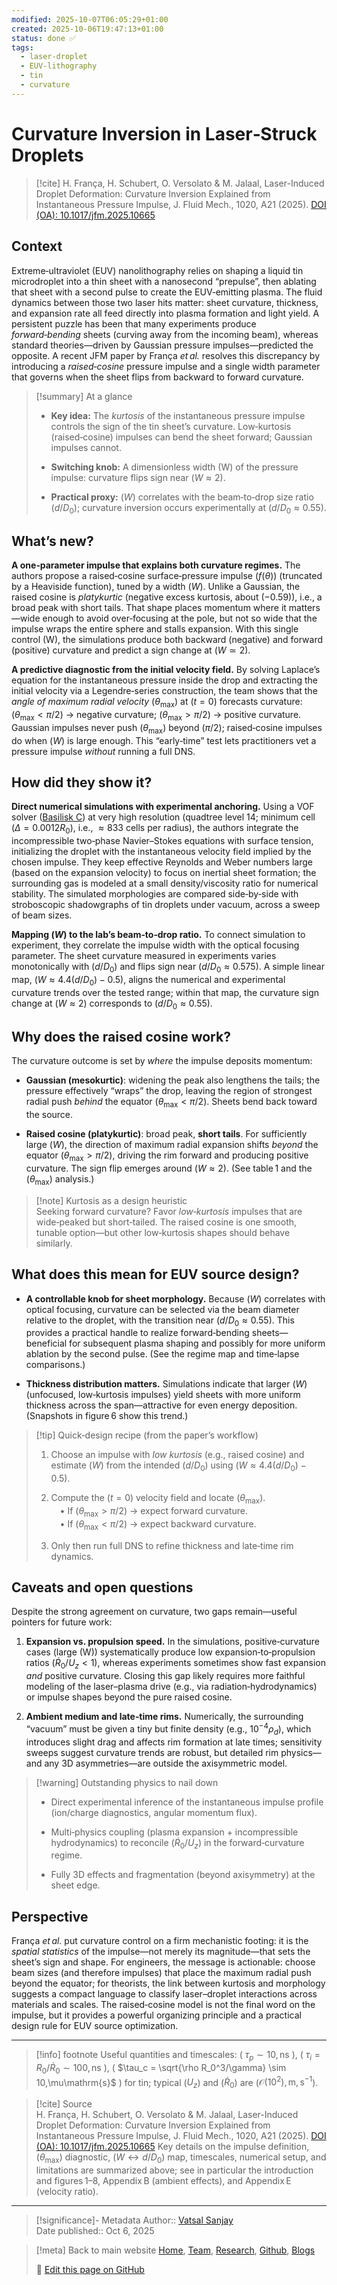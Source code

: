 ```yaml
---
modified: 2025-10-07T06:05:29+01:00
created: 2025-10-06T19:47:13+01:00
status: done ✅
tags:
  - laser-droplet
  - EUV-lithography
  - tin
  - curvature
---
```

# Curvature Inversion in Laser‑Struck Droplets

> [!cite] 
> H. França, H. Schubert, O. Versolato & M. Jalaal, Laser-Induced Droplet Deformation: Curvature Inversion Explained from Instantaneous Pressure Impulse, J. Fluid Mech., 1020, A21 (2025). [DOI (OA): 10.1017/jfm.2025.10665](https://doi.org/10.1017/jfm.2025.10665)

## Context

Extreme‑ultraviolet (EUV) nanolithography relies on shaping a liquid tin microdroplet into a thin sheet with a nanosecond “prepulse”, then ablating that sheet with a second pulse to create the EUV‑emitting plasma. The fluid dynamics between those two laser hits matter: sheet curvature, thickness, and expansion rate all feed directly into plasma formation and light yield. A persistent puzzle has been that many experiments produce _forward‑bending_ sheets (curving away from the incoming beam), whereas standard theories—driven by Gaussian pressure impulses—predicted the opposite. A recent JFM paper by França _et al._ resolves this discrepancy by introducing a _raised‑cosine_ pressure impulse and a single width parameter that governs when the sheet flips from backward to forward curvature.

> [!summary] At a glance
> 
> - **Key idea:** The _kurtosis_ of the instantaneous pressure impulse controls the sign of the tin sheet’s curvature. Low‑kurtosis (raised‑cosine) impulses can bend the sheet forward; Gaussian impulses cannot.
>     
> - **Switching knob:** A dimensionless width (W) of the pressure impulse: curvature flips sign near ($W \approx 2$).
>     
> - **Practical proxy:** ($W$) correlates with the beam‑to‑drop size ratio ($d/D_0$); curvature inversion occurs experimentally at ($d/D_0 \approx 0.55$).
>     


## What’s new?

**A one‑parameter impulse that explains both curvature regimes.** The authors propose a raised‑cosine surface‑pressure impulse ($f(\theta)$) (truncated by a Heaviside function), tuned by a width ($W$). Unlike a Gaussian, the raised cosine is _platykurtic_ (negative excess kurtosis, about ($-0.59$)), i.e., a broad peak with short tails. That shape places momentum where it matters—wide enough to avoid over‑focusing at the pole, but not so wide that the impulse wraps the entire sphere and stalls expansion. With this single control (W), the simulations produce both backward (negative) and forward (positive) curvature and predict a sign change at ($W \simeq 2$).

**A predictive diagnostic from the initial velocity field.** By solving Laplace’s equation for the instantaneous pressure inside the drop and extracting the initial velocity via a Legendre‑series construction, the team shows that the _angle of maximum radial velocity_ ($\theta_\text{max}$) at ($t=0$) forecasts curvature: ($\theta_\text{max}<\pi/2$) → negative curvature; ($\theta_\text{max}>\pi/2$) → positive curvature. Gaussian impulses never push ($\theta_\text{max}$) beyond ($\pi/2$); raised‑cosine impulses do when ($W$) is large enough. This “early‑time” test lets practitioners vet a pressure impulse _without_ running a full DNS.


## How did they show it?

**Direct numerical simulations with experimental anchoring.** Using a VOF solver ([Basilisk C](http://basilisk.fr)) at very high resolution (quadtree level 14; minimum cell ($\Delta = 0.0012 R_0$), i.e., $\approx 833$ cells per radius), the authors integrate the incompressible two‑phase Navier–Stokes equations with surface tension, initializing the droplet with the instantaneous velocity field implied by the chosen impulse. They keep effective Reynolds and Weber numbers large (based on the expansion velocity) to focus on inertial sheet formation; the surrounding gas is modeled at a small density/viscosity ratio for numerical stability. The simulated morphologies are compared side‑by‑side with stroboscopic shadowgraphs of tin droplets under vacuum, across a sweep of beam sizes.

**Mapping ($W$) to the lab’s beam‑to‑drop ratio.** To connect simulation to experiment, they correlate the impulse width with the optical focusing parameter. The sheet curvature measured in experiments varies monotonically with ($d/D_0$) and flips sign near ($d/D_0 \approx 0.575$). A simple linear map, ($W \approx 4.4(d/D_0) - 0.5$), aligns the numerical and experimental curvature trends over the tested range; within that map, the curvature sign change at ($W \approx 2$) corresponds to ($d/D_0 \approx 0.55$). 


## Why does the raised cosine work?

The curvature outcome is set by _where_ the impulse deposits momentum:

- **Gaussian (mesokurtic)**: widening the peak also lengthens the tails; the pressure effectively “wraps” the drop, leaving the region of strongest radial push _behind_ the equator ($\theta_{\max}<\pi/2$). Sheets bend back toward the source.
    
- **Raised cosine (platykurtic)**: broad peak, **short tails**. For sufficiently large ($W$), the direction of maximum radial expansion shifts _beyond_ the equator ($\theta_{\max}>\pi/2$), driving the rim forward and producing positive curvature. The sign flip emerges around ($W \approx 2$). (See table 1 and the ($\theta_{\max}$) analysis.)
    

> [!note] Kurtosis as a design heuristic  
> Seeking forward curvature? Favor _low‑kurtosis_ impulses that are wide‑peaked but short‑tailed. The raised cosine is one smooth, tunable option—but other low‑kurtosis shapes should behave similarly.


## What does this mean for EUV source design?

- **A controllable knob for sheet morphology.** Because ($W$) correlates with optical focusing, curvature can be selected via the beam diameter relative to the droplet, with the transition near ($d/D_0 \approx 0.55$). This provides a practical handle to realize forward‑bending sheets—beneficial for subsequent plasma shaping and possibly for more uniform ablation by the second pulse. (See the regime map and time‑lapse comparisons.)
    
- **Thickness distribution matters.** Simulations indicate that larger ($W$) (unfocused, low‑kurtosis impulses) yield sheets with more uniform thickness across the span—attractive for even energy deposition. (Snapshots in figure 6 show this trend.)
    

> [!tip] Quick‑design recipe (from the paper’s workflow)
> 
> 1. Choose an impulse with _low kurtosis_ (e.g., raised cosine) and estimate ($W$) from the intended ($d/D_0$) using ($W \approx 4.4(d/D_0) - 0.5$).
>     
> 2. Compute the ($t=0$) velocity field and locate ($\theta_{\max}$).  
>      • If ($\theta_{\max}>\pi/2$) → expect forward curvature.  
>      • If ($\theta_{\max}<\pi/2$) → expect backward curvature.
>     
> 3. Only then run full DNS to refine thickness and late‑time rim dynamics.
>     


## Caveats and open questions

Despite the strong agreement on curvature, two gaps remain—useful pointers for future work:

1. **Expansion vs. propulsion speed.** In the simulations, positive‑curvature cases (large (W)) systematically produce low expansion‑to‑propulsion ratios ($\dot{R}_0/U_z<1$), whereas experiments sometimes show fast expansion _and_ positive curvature. Closing this gap likely requires more faithful modeling of the laser–plasma drive (e.g., via radiation‑hydrodynamics) or impulse shapes beyond the pure raised cosine.
    
2. **Ambient medium and late‑time rims.** Numerically, the surrounding “vacuum” must be given a tiny but finite density (e.g., $10^{-4}\rho_d$), which introduces slight drag and affects rim formation at late times; sensitivity sweeps suggest curvature trends are robust, but detailed rim physics—and any 3D asymmetries—are outside the axisymmetric model.
    

> [!warning] Outstanding physics to nail down
> 
> - Direct experimental inference of the instantaneous impulse profile (ion/charge diagnostics, angular momentum flux).
>     
> - Multi‑physics coupling (plasma expansion + incompressible hydrodynamics) to reconcile ($\dot{R}_0/U_z$) in the forward‑curvature regime.
>     
> - Fully 3D effects and fragmentation (beyond axisymmetry) at the sheet edge.
>     


## Perspective

França _et al._ put curvature control on a firm mechanistic footing: it is the _spatial statistics_ of the impulse—not merely its magnitude—that sets the sheet’s sign and shape. For engineers, the message is actionable: choose beam sizes (and therefore impulses) that place the maximum radial push beyond the equator; for theorists, the link between kurtosis and morphology suggests a compact language to classify laser–droplet interactions across materials and scales. The raised‑cosine model is not the final word on the impulse, but it provides a powerful organizing principle and a practical design rule for EUV source optimization.

---

> [!info] footnote
> Useful quantities and timescales: ( $\tau_p \sim 10,\mathrm{ns}$ ), ( $\tau_i = R_0/\dot{R}_0 \sim 100,\mathrm{ns}$ ), ( $\tau_c = \sqrt{\rho R_0^3/\gamma} \sim 10,\mu\mathrm{s}$ ) for tin; typical ($U_z$) and ($\dot{R}_0$) are ($\mathcal{O}(10^2),\mathrm{m,s^{-1}}$).

> [!cite] Source  
> H. França, H. Schubert, O. Versolato & M. Jalaal, Laser-Induced Droplet Deformation: Curvature Inversion Explained from Instantaneous Pressure Impulse, J. Fluid Mech., 1020, A21 (2025). [DOI (OA): 10.1017/jfm.2025.10665](https://doi.org/10.1017/jfm.2025.10665) Key details on the impulse definition, ($\theta_{\max}$) diagnostic, ($W \leftrightarrow d/D_0$) map, timescales, numerical setup, and limitations are summarized above; see in particular the introduction and figures 1–8, Appendix B (ambient effects), and Appendix E (velocity ratio).

--- 

> [!significance]- Metadata
> Author:: [Vatsal Sanjay](https://comphy-lab.org/VatsalSy)<br>
> Date published:: Oct 6, 2025

> [!meta] Back to main website
> [Home](https://comphy-lab.org/), [Team](https://comphy-lab.org/team), [Research](https://comphy-lab.org/research), [Github](https://github.com/comphy-lab), [Blogs](https://blogs.comphy-lab.org)
>
> 📝 [Edit this page on GitHub](https://github.com/comphy-lab/CoMPhy-Lab-Blogs/blob/main/Blog/2025-Curvature-Inversion-in-Laser‑Struck-Droplets.md)